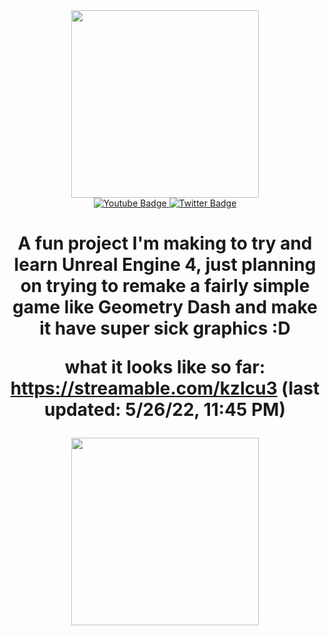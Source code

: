<div id="header" align="center">
  <img src="https://c.tenor.com/7swY-gteMEEAAAAC/geometry-dash.gif" width="300"/>
</div>
<div id="badges" align="center">
  <a href="https://www.youtube.com/channel/UCS2CnSud86BNoV9QA3tiHZA">
    <img src="https://img.shields.io/badge/YouTube-red?style=for-the-badge&logo=youtube&logoColor=white" alt="Youtube Badge"/>
  </a>
  <a href="https://twitter.com/Kappasike">
    <img src="https://img.shields.io/badge/Twitter-blue?style=for-the-badge&logo=twitter&logoColor=white" alt="Twitter Badge"/>
  </a>
  <h1>
A fun project I'm making to try and learn Unreal Engine 4, just planning on trying to remake a fairly simple game like Geometry Dash and make it have super sick graphics :D

what it looks like so far: https://streamable.com/kzlcu3 (last updated: 5/26/22, 11:45 PM)

  <img src="https://c.tenor.com/CyizlWwbNJYAAAAC/fumo-spin.gif" width="300px"/>
</h1>
</div>
